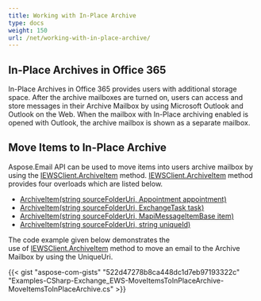 ```yaml
---
title: Working with In-Place Archive
type: docs
weight: 150
url: /net/working-with-in-place-archive/
---
```



## **In-Place Archives in Office 365**

In-Place Archives in Office 365 provides users with additional storage space. After the archive mailboxes are turned on, users can access and store messages in their Archive Mailbox by using Microsoft Outlook and Outlook on the Web. When the mailbox with In-Place archiving enabled is opened with Outlook, the archive mailbox is shown as a separate mailbox.

## **Move Items to In-Place Archive**

Aspose.Email API can be used to move items into users archive mailbox by using the [IEWSClient.ArchiveItem](https://reference.aspose.com/email/net/aspose.email.clients.exchange.webservice/iewsclient/archiveitem/#archiveitem/) method. [IEWSClient.ArchiveItem](https://reference.aspose.com/email/net/aspose.email.clients.exchange.webservice/iewsclient/archiveitem/#archiveitem/) method provides four overloads which are listed below.

- [ArchiveItem(string sourceFolderUri, Appointment appointment)](https://reference.aspose.com/email/net/aspose.email.clients.exchange.webservice/iewsclient/archiveitem/#archiveitem)
- [ArchiveItem(string sourceFolderUri, ExchangeTask task)](https://reference.aspose.com/email/net/aspose.email.clients.exchange.webservice/iewsclient/archiveitem/#archiveitem_1)
- [ArchiveItem(string sourceFolderUri, MapiMessageItemBase item)](https://reference.aspose.com/email/net/aspose.email.clients.exchange.webservice/iewsclient/archiveitem/#archiveitem_2)
- [ArchiveItem(string sourceFolderUri, string uniqueId)](https://reference.aspose.com/email/net/aspose.email.clients.exchange.webservice/iewsclient/archiveitem/#archiveitem_3)

The code example given below demonstrates the use of [IEWSClient.ArchiveItem](https://reference.aspose.com/email/net/aspose.email.clients.exchange.webservice/iewsclient/archiveitem/#archiveitem/) method to move an email to the Archive Mailbox by using the UniqueUri.

{{< gist "aspose-com-gists" "522d47278b8ca448dc1d7eb97193322c" "Examples-CSharp-Exchange_EWS-MoveItemsToInPlaceArchive-MoveItemsToInPlaceArchive.cs" >}}
